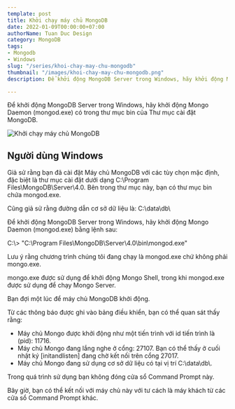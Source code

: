 ```yaml
---
template: post
title: Khởi chạy máy chủ MongoDB
date: 2022-01-09T00:00:00+07:00
authorName: Tuan Duc Design
category: MongoDB
tags:
- Mongodb
- Windows
slug: "/series/khoi-chay-may-chu-mongodb"
thumbnail: "/images/khoi-chay-may-chu-mongodb.png"
description: Để khởi động MongoDB Server trong Windows, hãy khởi động Mongo Daemon (mongod.exe) có trong thư mục bin của Thư mục cài đặt MongoDB.

---
```

Để khởi động MongoDB Server trong Windows, hãy khởi động Mongo Daemon (mongod.exe) có trong thư mục bin của Thư mục cài đặt MongoDB.

![Khởi chạy máy chủ MongoDB](/images/khoi-chay-may-chu-mongodb.png)

## Người dùng Windows

Giả sử rằng bạn đã cài đặt Máy chủ MongoDB với các tùy chọn mặc định, đặc biệt là thư mục cài đặt dưới dạng C:\\Program Files\\MongoDB\\Server\\4.0. Bên trong thư mục này, bạn có thư mục bin chứa mongod.exe.

Cũng giả sử rằng đường dẫn cơ sở dữ liệu là: C:\\data\\db\\

Để khởi động MongoDB Server trong Windows, hãy khởi động Mongo Daemon (mongod.exe) bằng lệnh sau:

C:\\> "C:\\Program Files\\MongoDB\\Server\\4.0\\bin\\mongod.exe"

Lưu ý rằng chương trình chúng tôi đang chạy là mongod.exe chứ không phải mongo.exe.

mongo.exe được sử dụng để khởi động Mongo Shell, trong khi mongod.exe được sử dụng để chạy Mongo Server.

Bạn đợi một lúc để máy chủ MongoDB khởi động.

Từ các thông báo được ghi vào bảng điều khiển, bạn có thể quan sát thấy rằng:

* Máy chủ Mongo được khởi động như một tiến trình với id tiến trình là (pid): 11716.
* Máy chủ Mongo đang lắng nghe ở cổng: 27107. Bạn có thể thấy ở cuối nhật ký \[initandlisten\] đang chờ kết nối trên cổng 27017.
* Máy chủ Mongo đang sử dụng cơ sở dữ liệu có tại vị trí C:\\data\\db\\.

Trong quá trình sử dụng bạn không đóng cửa sổ Command Prompt này.

Bây giờ, bạn có thể kết nối với máy chủ này với tư cách là máy khách từ các cửa sổ Command Prompt khác.